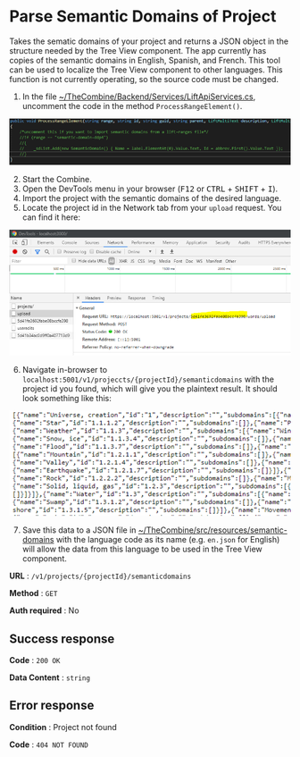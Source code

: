# Parse Semantic Domains of Project

Takes the sematic domains of your project and returns a JSON object in the structure needed by the Tree View component.
The app currently has copies of the semantic domains in English, Spanish, and French. This tool can be used to localize
the Tree View component to other languages. This function is not currently operating, so the source code must be
changed.

1. In the file [~/TheCombine/Backend/Services/LiftApiServices.cs](../../../Backend/Services/LiftApiServices.cs),
   uncomment the code in the method `ProcessRangeElement()`.

![Code](code.PNG)

2. Start the Combine.
3. Open the DevTools menu in your browser (<kbd>F12</kbd> or <kbd>CTRL</kbd> + <kbd>SHIFT</kbd> + <kbd>I</kbd>).
4. Import the project with the semantic domains of the desired language.
5. Locate the project id in the Network tab from your `upload` request. You can find it here:

![DevTools](DevToolProjId.PNG)

6. Navigate in-browser to `localhost:5001/v1/projeccts/{projectId}/semanticdomains` with the project id you found, which
   will give you the plaintext result. It should look something like this:

![SemDom](semdoms.PNG)

7.  Save this data to a JSON file in
    [~/TheCombine/src/resources/semantic-domains](../../../src/resources/semantic-domains) with the language code as its
    name (e.g. `en.json` for English) will allow the data from this language to be used in the Tree View component.

**URL** : `/v1/projects/{projectId}/semanticdomains`

**Method** : `GET`

**Auth required** : No

## Success response

**Code** : `200 OK`

**Data Content** : `string`

## Error response

**Condition** : Project not found

**Code** : `404 NOT FOUND`
